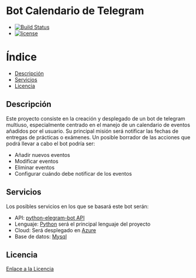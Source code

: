 # Bot Calendario de Telegram

* [![Build Status](https://travis-ci.org/lulivi/bot-calendario-telegram.svg?branch=master)](https://travis-ci.org/lulivi/bot-calendario-telegram)
* [![license](https://img.shields.io/github/license/lulivi/bot-calendario-telegram.svg)](https://github.com/lulivi/bot-calendario-telegram/blob/master/LICENSE)

# Índice

<!-- TOC depthFrom:2 depthTo:6 withLinks:1 updateOnSave:0 orderedList:0 -->

- [Descripción](#descripción)
- [Servicios](#servicios)
- [Licencia](#licencia)

<!-- /TOC -->

## Descripción

Este proyecto consiste en la creación y desplegado de un bot de telegram multiuso, especialmente centrado en el manejo de un calendario de eventos añadidos por el usuario. Su principal misión será notificar las fechas de entregas de prácticas o exámenes. Un posible borrador de las acciones que podrá llevar a cabo el bot podría ser:

* Añadir nuevos eventos
* Modificar eventos
* Eliminar eventos
* Configurar cuándo debe notificar de los eventos

## Servicios

Los posibles servicios en los que se basará este bot serán:

* API: [python-elegram-bot API](https://github.com/python-telegram-bot/python-telegram-bot)
* Lenguaje: [Python](https://www.python.org/) será el principal lenguaje del proyecto
* Cloud: Será desplegado en [Azure](https://azure.microsoft.com/en-us/)
* Base de datos: [Mysql](https://www.mysql.com/)

## Licencia

[Enlace a la Licencia](https://github.com/lulivi/bot-calendario-telegram/blob/master/LICENSE)
